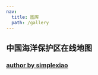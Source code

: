 ```yaml
---
nav:
  title: 图库
  path: /gallery
---
```


## 中国海洋保护区在线地图

### [author by simplexiao](https://github.com/simplexiao)

<code src= './marine_conservation/index.tsx'>
